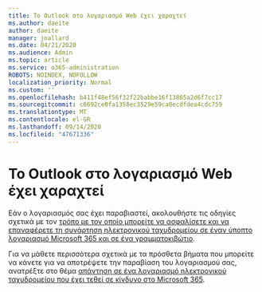 ```yaml
---
title: Το Outlook στο λογαριασμό Web έχει χαραχτεί
ms.author: daeite
author: daeite
manager: joallard
ms.date: 04/21/2020
ms.audience: Admin
ms.topic: article
ms.service: o365-administration
ROBOTS: NOINDEX, NOFOLLOW
localization_priority: Normal
ms.custom: ''
ms.openlocfilehash: b411f48ef56f32f22babbe16f13865a2d6f7cc17
ms.sourcegitcommit: c6692ce0fa1358ec3529e59ca0ecdfdea4cdc759
ms.translationtype: MT
ms.contentlocale: el-GR
ms.lasthandoff: 09/14/2020
ms.locfileid: "47671336"
---
```

# <a name="outlook-on-the-web-account-hacked"></a>Το Outlook στο λογαριασμό Web έχει χαραχτεί

Εάν ο λογαριασμός σας έχει παραβιαστεί, ακολουθήστε τις οδηγίες σχετικά με τον [τρόπο με τον οποίο μπορείτε να ασφαλίσετε και να επαναφέρετε τη συνάρτηση ηλεκτρονικού ταχυδρομείου σε έναν ύποπτο λογαριασμό Microsoft 365 και σε ένα γραμματοκιβώτιο](https://docs.microsoft.com/microsoft-365/security/office-365-security/responding-to-a-compromised-email-account).

Για να μάθετε περισσότερα σχετικά με τα πρόσθετα βήματα που μπορείτε να κάνετε για να αποτρέψετε την παραβίαση του λογαριασμού σας, ανατρέξτε στο θέμα [απάντηση σε ένα λογαριασμό ηλεκτρονικού ταχυδρομείου που έχει τεθεί σε κίνδυνο στο Microsoft 365](https://docs.microsoft.com/microsoft-365/security/office-365-security/responding-to-a-compromised-email-account).